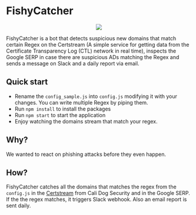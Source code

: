 # FishyCatcher

<p align="center">
  <img src="https://github.com/bitwala/fishyCatcher/blob/master/img/meta.png?raw=true" data-canonical-src="https://github.com/bitwala/fishyCatcher/blob/master/img/meta.png?raw=true" style="text-align:center;" />
</p>

FishyCatcher is a bot that detects suspicious new domains that match certain Regex on the Certstream (A simple service for getting data from the Certificate Transparency Log (CTL) network in real time), inspects the Google SERP in case there are suspicious ADs matching the Regex and sends a message on Slack and a daily report via email.

## Quick start

- Rename the `config_sample.js` into `config.js` modifying it with your changes. You can write multiple Regex by piping them.
- Run `npm install` to install the packages
- Run `npm start` to start the application
- Enjoy watching the domains stream that match your regex.

## Why?

We wanted to react on phishing attacks before they even happen.

## How?

FishyCatcher catches all the domains that matches the regex from the `config.js` in the [Certstream](https://certstream.calidog.io/) from Cali Dog Security and in the Google SERP. If the the regex matches, it triggers Slack webhook.
Also an email report is sent daily.
